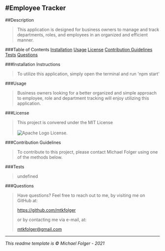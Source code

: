 #Employee Tracker
---

##Description
>This application is designed for business owners to manage and track departments, roles, and  employees in an organized and efficient manner.

###Table of Contents 
[Installation](#Installation)
[Usage](#Usage)
[License](#License)
[Contribution Guidelines](#Contribution)
[Tests](#Tests)
[Questions](#Questions)

###Installation Instructions <a name="Installation"></a>
>To utilize this application, simply open the terminal and run  'npm start'

###Usage <a name="Usage"></a>
>Business owners looking for a better organized and simple approach to employee, role and department tracking will enjoy utilizing this application.

###License <a name="License"></a>
>This project is convered under the MIT License <br><br>![Apache Logo](https://badgen.net/badge/Licencse/MIT/red?icon=github) License.


###Contribution Guidelines <a name="Contribution"></a>
>To contribute to this project, please contact Michael Folger using one of the methods below.

###Tests <a name="Tests"></a>
>undefined

###Questions <a name="Questions"></a>
>Have questions? Feel free to reach out to me, by visiting me on GitHub at:
>
>https://github.com/mtkfolger
>
>or by contacting me via e-mail, at:
>
>mtkfolger@gmail.com

---
*This readme template is © Michael Folger - 2021*
